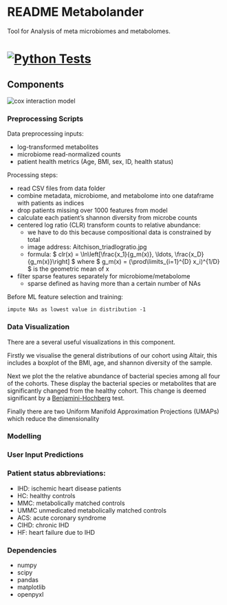 # README Metabolander
Tool for Analysis of meta microbiomes and metabolomes.

[![Python Tests](https://github.com/Cardio-Meta-Microme/Cardio/actions/workflows/pytest_pip.yml/badge.svg)](https://github.com/Cardio-Meta-Microme/Cardio/actions/workflows/pytest_pip.yml)
=======

## Components

![cox interaction model](https://github.com/Cardio-Meta-Microme/Cardio/tree/main/assets/cox_interaction_model.png)

### Preprocessing Scripts

Data preprocessing inputs:

- log-transformed metabolites
- microbiome read-normalized counts
- patient health metrics (Age, BMI, sex, ID, health status)


Processing steps:

- read CSV files from data folder
- combine metadata, microbiome, and metabolome into one dataframe with patients as indices
- drop patients missing over 1000 features from model
- calculate each patient’s shannon diversity from microbe counts
- centered log ratio (CLR) transform counts to relative abundance:
    - we have to do this because compositional data is constrained by total 
    - image address: Aitchison_triadlogratio.jpg
    - formula:  $ clr(x) =  \ln\left[\frac{x_1}{g_m(x)}, \ldots, \frac{x_D}{g_m(x)}\right] $ where $ g_m(x) = (\prod\limits_{i=1}^{D} x_i)^{1/D} $ is the geometric mean of x 
- filter sparse features separately for microbiome/metabolome
    - sparse defined as having more than a certain number of NAs


Before ML feature selection and training: 

    impute NAs as lowest value in distribution -1

### Data Visualization

There are a several useful visualizations in this component. 

Firstly we visualise the general distributions of our cohort using Altair, this includes a boxplot of the BMI, age,
and shannon diversity of the sample.

Next we plot the the relative abundance of bacterial species among all four of the cohorts. These display the bacterial species or metabolites that are significantly changed from the healthy cohort. This change is deemed significant by a [Benjamini-Hochberg](https://link.springer.com/referenceworkentry/10.1007/978-1-4419-9863-7_1215) test.

Finally there are two Uniform Manifold Approximation Projections (UMAPs) which reduce the dimensionality

### Modelling

### User Input Predictions

### Patient status abbreviations:
- IHD: ischemic heart disease patients
- HC: healthy controls
- MMC: metabolically matched controls
- UMMC unmedicated metabolically matched controls
- ACS: acute coronary syndrome
- CIHD: chronic IHD
- HF: heart failure due to IHD

### Dependencies
- numpy
- scipy
- pandas
- matplotlib
- openpyxl
